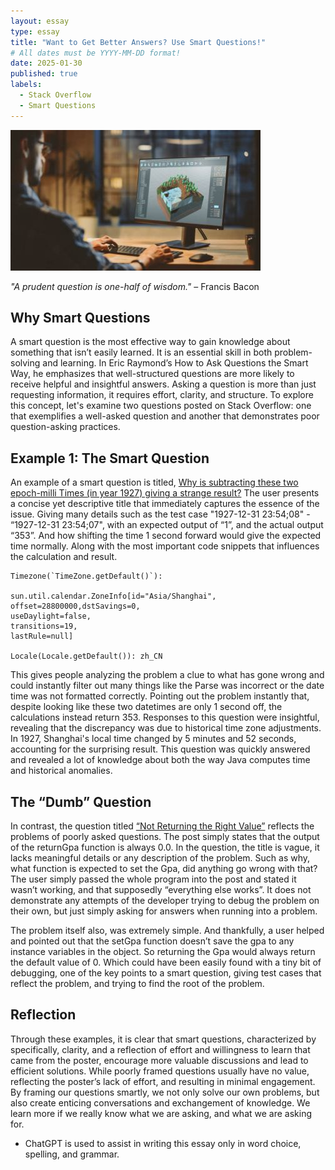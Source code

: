 ```yaml
---
layout: essay
type: essay
title: "Want to Get Better Answers? Use Smart Questions!"
# All dates must be YYYY-MM-DD format!
date: 2025-01-30
published: true
labels:
  - Stack Overflow
  - Smart Questions
---
```

<img src="../img/essays/softwarestockimage.jpg">

*"A prudent question is one-half of wisdom."* – Francis Bacon

## Why Smart Questions

A smart question is the most effective way to gain knowledge about something that isn’t easily learned. It is an essential skill in both problem-solving and learning. In Eric Raymond’s How to Ask Questions the Smart Way, he emphasizes that well-structured questions are more likely to receive helpful and insightful answers. Asking a question is more than just requesting information, it requires effort, clarity, and structure. To explore this concept, let's examine two questions posted on Stack Overflow: one that exemplifies a well-asked question and another that demonstrates poor question-asking practices.

## Example 1: The Smart Question

An example of a smart question is titled, [Why is subtracting these two epoch-milli Times (in year 1927) giving a strange result?](https://stackoverflow.com/questions/6841333/why-is-subtracting-these-two-epoch-milli-times-in-year-1927-giving-a-strange-r) 
The user presents a concise yet descriptive title that immediately captures the essence of the issue. Giving many details such as the test case "1927-12-31 23:54;08" - “1927-12-31 23:54;07", with an expected output of “1”, and the actual output “353”. And how shifting the time 1 second forward would give the expected time normally. Along with the most important code snippets that influences the calculation and result.

```
Timezone(`TimeZone.getDefault()`):

sun.util.calendar.ZoneInfo[id="Asia/Shanghai",
offset=28800000,dstSavings=0,
useDaylight=false,
transitions=19,
lastRule=null]

Locale(Locale.getDefault()): zh_CN

```

This gives people analyzing the problem a clue to what has gone wrong and could instantly filter out many things like the Parse was incorrect or the date time was not formatted correctly. Pointing out the problem instantly that, despite looking like these two datetimes are only 1 second off, the calculations instead return 353.
Responses to this question were insightful, revealing that the discrepancy was due to historical time zone adjustments. In 1927, Shanghai's local time changed by 5 minutes and 52 seconds, accounting for the surprising result. This question was quickly answered and revealed a lot of knowledge about both the way Java computes time and historical anomalies.

## The “Dumb” Question

In contrast, the question titled [“Not Returning the Right Value”](https://stackoverflow.com/questions/26141822/not-returning-the-correct-value) reflects the problems of poorly asked questions. The post simply states that the output of the returnGpa function is always 0.0. In the question, the title is vague, it lacks meaningful details or any description of the problem. Such as why, what function is expected to set the Gpa, did anything go wrong with that? The user simply passed the whole program into the post and stated it wasn’t working, and that supposedly “everything else works”. It does not demonstrate any attempts of the developer trying to debug the problem on their own, but just simply asking for answers when running into a problem.

The problem itself also, was extremely simple. And thankfully, a user helped and pointed out that the setGpa function doesn’t save the gpa to any instance variables in the object. So returning the Gpa would always return the default value of 0. Which could have been easily found with a tiny bit of debugging, one of the key points to a smart question, giving test cases that reflect the problem, and trying to find the root of the problem.

## Reflection

Through these examples, it is clear that smart questions, characterized by specifically, clarity, and a reflection of effort and willingness to learn that came from the poster, encourage more valuable discussions and lead to efficient solutions. While poorly framed questions usually have no value, reflecting the poster’s lack of effort, and resulting in minimal engagement. By framing our questions smartly, we not only solve our own problems, but also create enticing conversations and exchangement of knowledge. We learn more if we really know what we are asking, and what we are asking for.


- ChatGPT is used to assist in writing this essay only in word choice, spelling, and grammar.


